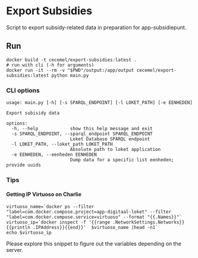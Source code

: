 # Export Subsidies
Script to export subsidy-related data in preparation for app-subsidiepunt.
## Run
```
docker build -t cecemel/export-subsidies:latest .
# run with cli (-h for arguments)
docker run -it --rm -v "$PWD"/output:/app/output cecemel/export-subsidies:latest python main.py
```
### CLI options
```
usage: main.py [-h] [-s SPARQL_ENDPOINT] [-l LOKET_PATH] [-e EENHEDEN]

Export subisidy data

options:
  -h, --help            show this help message and exit
  -s SPARQL_ENDPOINT, --sparql_endpoint SPARQL_ENDPOINT
                        Loket Database SPARQL endpoint
  -l LOKET_PATH, --loket_path LOKET_PATH
                        Absolute path to loket application
  -e EENHEDEN, --eenheden EENHEDEN
                        Dump data for a specific list eenheden; provide uuids

```

### Tips
#### Getting IP Virtuoso on Charlie
```
virtuoso_name=`docker ps --filter "label=com.docker.compose.project=app-digitaal-loket" --filter "label=com.docker.compose.service=virtuoso" --format "{{.Names}}"`
virtuoso_ip=`docker inspect -f '{{range .NetworkSettings.Networks}}{{println .IPAddress}}{{end}}'  $virtuoso_name |head -n1`
echo $virtuoso_ip
```
Please explore this snippet to figure out the variables depending on the server.
